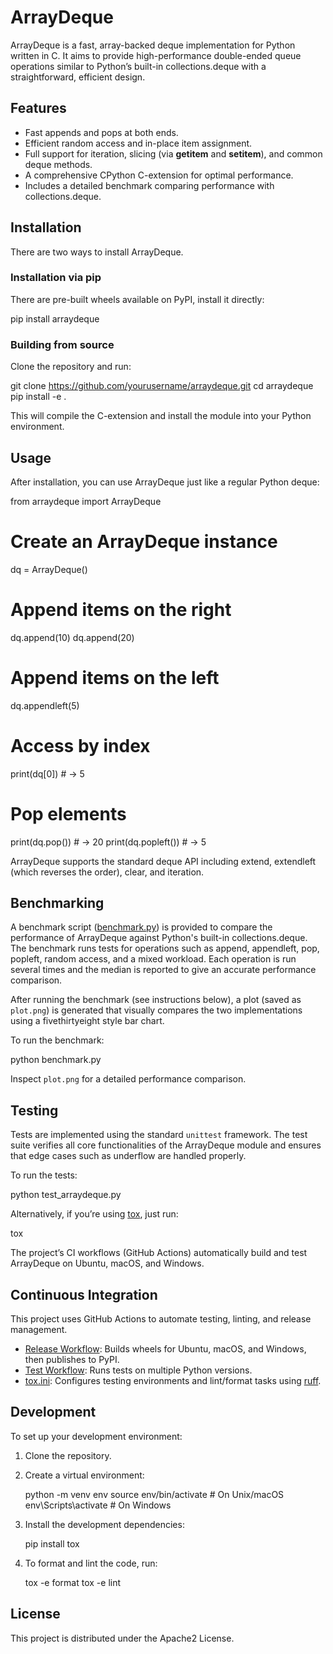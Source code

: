 # ArrayDeque

ArrayDeque is a fast, array-backed deque implementation for Python written in
C. It aims to provide high-performance double-ended queue operations similar to
Python’s built-in collections.deque with a straightforward, efficient design.


## Features

- Fast appends and pops at both ends.
- Efficient random access and in-place item assignment.
- Full support for iteration, slicing (via __getitem__ and __setitem__),
  and common deque methods.
- A comprehensive CPython C-extension for optimal performance.
- Includes a detailed benchmark comparing performance with collections.deque.


## Installation

There are two ways to install ArrayDeque.


### Installation via pip

There are pre-built wheels available on PyPI, install it directly:

  pip install arraydeque


### Building from source

Clone the repository and run:

  git clone https://github.com/yourusername/arraydeque.git
  cd arraydeque
  pip install -e .

This will compile the C-extension and install the module into your Python
environment.


## Usage

After installation, you can use ArrayDeque just like a regular Python deque:

  from arraydeque import ArrayDeque
  
  # Create an ArrayDeque instance
  dq = ArrayDeque()
  
  # Append items on the right
  dq.append(10)
  dq.append(20)
  
  # Append items on the left
  dq.appendleft(5)
  
  # Access by index
  print(dq[0])  # -> 5
  
  # Pop elements
  print(dq.pop())     # -> 20
  print(dq.popleft()) # -> 5

ArrayDeque supports the standard deque API including extend, extendleft (which
reverses the order), clear, and iteration.


## Benchmarking

A benchmark script ([benchmark.py](benchmark.py)) is provided to compare the
performance of ArrayDeque against Python's built-in collections.deque. The
benchmark runs tests for operations such as append, appendleft, pop, popleft,
random access, and a mixed workload. Each operation is run several times and
the median is reported to give an accurate performance comparison.

After running the benchmark (see instructions below), a plot (saved as
`plot.png`) is generated that visually compares the two implementations using a
fivethirtyeight style bar chart.

To run the benchmark:

  python benchmark.py

Inspect `plot.png` for a detailed performance comparison.


## Testing

Tests are implemented using the standard `unittest` framework. The test suite
verifies all core functionalities of the ArrayDeque module and ensures that
edge cases such as underflow are handled properly.

To run the tests:

  python test_arraydeque.py

Alternatively, if you’re using [tox](https://tox.readthedocs.io/), just run:

  tox

The project’s CI workflows (GitHub Actions) automatically build and test
ArrayDeque on Ubuntu, macOS, and Windows.


## Continuous Integration

This project uses GitHub Actions to automate testing, linting, and release management.

- [Release Workflow](.github/workflows/release.yml): Builds wheels for Ubuntu, macOS, and Windows, then publishes to PyPI.
- [Test Workflow](.github/workflows/test.yml): Runs tests on multiple Python versions.
- [tox.ini](tox.ini): Configures testing environments and lint/format tasks using [ruff](https://beta.ruff.rs/).


## Development

To set up your development environment:

1. Clone the repository.
2. Create a virtual environment:

     python -m venv env
     source env/bin/activate   # On Unix/macOS
     env\Scripts\activate      # On Windows

3. Install the development dependencies:

     pip install tox

4. To format and lint the code, run:

     tox -e format
     tox -e lint


## License

This project is distributed under the Apache2 License.
